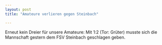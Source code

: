 ```yaml
---
layout: post
title: "Amateure verlieren gegen Steinbach"

---
```


Erneut kein Dreier für unsere Amateure: Mit 1:2 (Tor: Grüter) musste sich die Mannschaft gestern dem FSV Steinbach geschlagen geben. 


